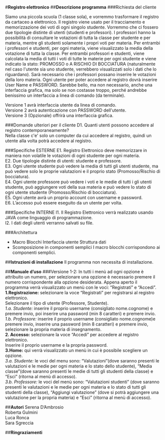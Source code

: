 #<b>Registro elettronico</b>
##<b>Descrizione programma</b>
###Richiesta del cliente
<p>Siamo una piccola scuola (1 classe sola), e vorremmo trasformare il registro da cartaceo a elettronico. Il registro viene usato per il tracciamento e memorizzazione dei voti di ogni singolo studente. Vorremmo che ci fossero due tipologie distinte di utenti (studenti e professori). I professori hanno la possibilità di consultare le votazioni di tutta la classe per studente e per materia, mentre gli studenti solamente i propri voti per materia. Per entrambi i professori e studenti, per ogni materia, viene visualizzato la media della votazione di tutta la classe. Per entrambi professori e studenti, viene calcolata la media di tutti i voti di tutte le materie per ogni studente e viene indicato la stato: PROMOSSO o A RISCHIO DI BOCCIATURA (naturalmente nel caso l'utente sia uno studente, verrebbero visualizzati solo i dati che lo riguardano). Sarà necessario che i professori possano inserire le votazioni della loro materia. Ogni utente per poter accedere al registro dovrà inserire User Name e PASSWORD. Sarebbe bello, ma non necessario, anche una interfaccia grafica, ma solo se non costasse troppo, perché andrebbe benissimo un interfaccia a linea di comando (da terminale).</P>

Versione 1 avrà interfaccia utente da linea di comando.</br>
Versione 2 avrà autenticazione con PASSWORD dell'utente.</br>
Versione 3 (Opzionale) offrirà una interfaccia grafica.</br>

###Domande ulteriori per il cliente
D1. Quanti utenti possono accedere al registro contemporaneamente?</br> 
Nella classe c'e' solo un computer da cui accedere al registro, quindi un utente alla volta potrà accedere al registro.

###Specifiche ESTERNE
E1. Registro Elettronico deve memorizzare in maniera non volatile le votazioni di ogni studente per ogni materia.</br>
E2. Due tipologie distinte di utenti: studente e professore.</br> 
E3. Ogni utente studente può vedere la media di tutti gli utenti studente, ma può vedere solo le proprie valutazioni e il proprio stato (Promosso/Rischio di bocciatura).</br>
E4. Ogni utente professore può vedere i voti e le medie di tutti i gli utenti studente, può aggiungere voti della sua materia e può vedere lo stato di ogni utente studente (Promosso/Rischio di bocciatura).</br>
E5. Ogni utente avrà un proprio account con username e password.</br>
E6. L’accesso può essere eseguito da un utente per volta.</br>

###Specifiche INTERNE
I1. Il Registro Elettronico verrà realizzato usando JAVA come linguaggio di programmazione.</br>
I2. I dati degli utenti verranno salvati su file.</br>

###Architettura
- Macro Blocchi
Interfaccia utente
Struttura dati
- Scomposizione in componenti semplici
I macro blocchi corrispondono ai componenti semplici.

##<b>Istruzioni di installazione</b>
Il programma non necessita di installazione.

##<b>Manuale d’uso</b>
###Versione 1-2:
In tutti i menù ad ogni opzione è attribuito un numero, per selezionare una opzione è necessario premere il numero corrispondente alla opzione desiderata.
Appena aperto il programma verrà visualizzato un menù con le voci: “Registrati” e “Accedi”.</br>
<b>1.Registrazione:</b> selezionare la voce “Registrati” per registrarsi al registro elettronico.</br>
Selezionare il tipo di utente (Professore, Studente).</br>
<i>1.a. Studente:</i> inserire il proprio username (consigliato nome.cognome) e premere invio, poi inserire una password (min 8 caratteri) e premere invio.</br>
<i>1.b. Professore:</i> inserire il proprio username (consigliato nome.cognome)e premere invio, inserire una password (min 8 caratteri) e premere invio, selezionare la propria materia di insegnamento.</br>
<b>2. Accesso:</b> selezionare la voce “Accedi” per accedere al registro elettronico.</br>
Inserire il proprio username e la propria password.</br>
<b>3.Home:</b> qui verrà visualizzato un menù in cui è possibile scegliere un opzione.</br>
<i>3.a. Studente:</i> le voci del menu sono: “Valutazioni”(dove saranno presenti le valutazioni e le medie per ogni materia e lo stato dello studente), “Media classe”(dove saranno presenti le medie di tutti gli studenti della classe) e “Esci” (ritorna al menù di accesso).</br>
<i>3.b. Professore:</i> le voci del menù sono: “Valutazioni studenti” (dove saranno presenti le valutazioni e le medie per ogni materia e lo stato di tutti gli studenti della classe), “Aggiungi valutazione” (dove si potrà aggiungere una valutazione per la propria materia) e “Esci” (ritorna al menù di accesso).</br>

##<b>Autori</b>
Serena D’Ambrosio</br>
Roberta Gulmini</br>
Luca Ronca</br>
Sara Sgreccia</br>

##<b>Ringraziamenti</b>



